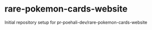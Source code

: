 # rare-pokemon-cards-website

Initial repository setup for pr-poehali-dev/rare-pokemon-cards-website